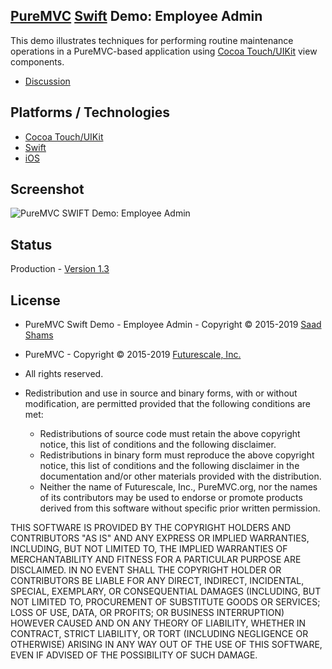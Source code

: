 ## [PureMVC](http://puremvc.github.com/) [Swift](https://github.com/PureMVC/puremvc-swift-multicore-framework/wiki) Demo: Employee Admin

This demo illustrates techniques for performing routine maintenance operations in a PureMVC-based application using [Cocoa Touch/UIKit](http://en.wikipedia.org/wiki/Cocoa_Touch) view components.

* [Discussion](http://forums.puremvc.org/index.php?topic=2117.0)

## Platforms / Technologies
* [Cocoa Touch/UIKit](http://en.wikipedia.org/wiki/Cocoa_Touch)
* [Swift](http://en.wikipedia.org/wiki/Swift_(programming_language))
* [iOS](http://en.wikipedia.org/wiki/IOS)

## Screenshot
![PureMVC SWIFT Demo: Employee Admin](http://puremvc.org/pages/images/screenshots/PureMVC-Shot-Swift-EmployeeAdmin.png)

## Status
Production - [Version 1.3](https://github.com/PureMVC/puremvc-swift-demo-uikit-employeeadmin/blob/master/VERSION)

## License
* PureMVC Swift Demo - Employee Admin - Copyright © 2015-2019 [Saad Shams](https://www.linkedin.com/in/muizz/)
* PureMVC - Copyright © 2015-2019 [Futurescale, Inc.](http://futurescale.com)
* All rights reserved.

* Redistribution and use in source and binary forms, with or without modification, are permitted provided that the following conditions are met:

  * Redistributions of source code must retain the above copyright notice, this list of conditions and the following disclaimer.
  * Redistributions in binary form must reproduce the above copyright notice, this list of conditions and the following disclaimer in the documentation and/or other materials provided with the distribution.
  * Neither the name of Futurescale, Inc., PureMVC.org, nor the names of its contributors may be used to endorse or promote products derived from this software without specific prior written permission.

THIS SOFTWARE IS PROVIDED BY THE COPYRIGHT HOLDERS AND CONTRIBUTORS "AS IS" AND ANY EXPRESS OR IMPLIED WARRANTIES, INCLUDING, BUT NOT LIMITED TO, THE IMPLIED WARRANTIES OF MERCHANTABILITY AND FITNESS FOR A PARTICULAR PURPOSE ARE DISCLAIMED. IN NO EVENT SHALL THE COPYRIGHT HOLDER OR CONTRIBUTORS BE LIABLE FOR ANY DIRECT, INDIRECT, INCIDENTAL, SPECIAL, EXEMPLARY, OR CONSEQUENTIAL DAMAGES (INCLUDING, BUT NOT LIMITED TO, PROCUREMENT OF SUBSTITUTE GOODS OR SERVICES; LOSS OF USE, DATA, OR PROFITS; OR BUSINESS INTERRUPTION) HOWEVER CAUSED AND ON ANY THEORY OF LIABILITY, WHETHER IN CONTRACT, STRICT LIABILITY, OR TORT (INCLUDING NEGLIGENCE OR OTHERWISE) ARISING IN ANY WAY OUT OF THE USE OF THIS SOFTWARE, EVEN IF ADVISED OF THE POSSIBILITY OF SUCH DAMAGE.
